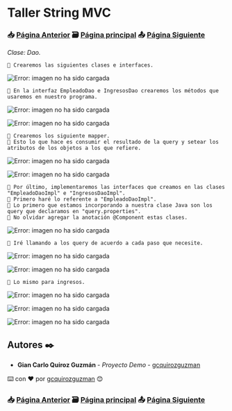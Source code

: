 # Taller String MVC                                                                       
### 📥 [Página Anterior](https://github.com/gcquirozguzman/java-spring-mvc-tcs-202004/tree/INSTC00001)          🗃️ [Página principal](https://github.com/gcquirozguzman/java-spring-mvc-tcs-202004)          📤 [Página Siguiente](https://github.com/gcquirozguzman/java-spring-mvc-tcs-202004/tree/XXXXX00001)

_Clase: Dao._

```
📢 Crearemos las siguientes clases e interfaces.
```

![Error: imagen no ha sido cargada](https://github.com/gcquirozguzman/java-spring-mvc-tcs-202004/blob/master/imagenes/DAOEJ00001_1.png)

```
📢 En la interfaz EmpleadoDao e IngresosDao crearemos los métodos que usaremos en nuestro programa.
```

![Error: imagen no ha sido cargada](https://github.com/gcquirozguzman/java-spring-mvc-tcs-202004/blob/master/imagenes/DAOEJ00001_2.png)

![Error: imagen no ha sido cargada](https://github.com/gcquirozguzman/java-spring-mvc-tcs-202004/blob/master/imagenes/DAOEJ00001_3.png)

```
📢 Crearemos los siguiente mapper. 
📢 Esto lo que hace es consumir el resultado de la query y setear los atributos de los objetos a los que refiere.
```

![Error: imagen no ha sido cargada](https://github.com/gcquirozguzman/java-spring-mvc-tcs-202004/blob/master/imagenes/DAOEJ00001_4.png)

![Error: imagen no ha sido cargada](https://github.com/gcquirozguzman/java-spring-mvc-tcs-202004/blob/master/imagenes/DAOEJ00001_5.png)

```
📢 Por último, implementaremos las interfaces que creamos en las clases "EmpleadoDaoImpl" e "IngresosDaoImpl".
📢 Primero haré lo referente a "EmpleadoDaoImpl".
📢 Lo primero que estamos incorporando a nuestra clase Java son los query que declaramos en "query.properties".
📢 No olvidar agregar la anotación @Component estas clases.
```

![Error: imagen no ha sido cargada](https://github.com/gcquirozguzman/java-spring-mvc-tcs-202004/blob/master/imagenes/DAOEJ00001_6.png)

```
📢 Iré llamando a los query de acuerdo a cada paso que necesite.
```

![Error: imagen no ha sido cargada](https://github.com/gcquirozguzman/java-spring-mvc-tcs-202004/blob/master/imagenes/DAOEJ00001_7.png)

![Error: imagen no ha sido cargada](https://github.com/gcquirozguzman/java-spring-mvc-tcs-202004/blob/master/imagenes/DAOEJ00001_8.png)

```
📢 Lo mismo para ingresos.
```

![Error: imagen no ha sido cargada](https://github.com/gcquirozguzman/java-spring-mvc-tcs-202004/blob/master/imagenes/DAOEJ00001_9.png)

![Error: imagen no ha sido cargada](https://github.com/gcquirozguzman/java-spring-mvc-tcs-202004/blob/master/imagenes/DAOEJ00001_10.png)

![Error: imagen no ha sido cargada](https://github.com/gcquirozguzman/java-spring-mvc-tcs-202004/blob/master/imagenes/DAOEJ00001_11.png)

## Autores ✒️

* **Gian Carlo Quiroz Guzmán** - *Proyecto Demo* - [gcquirozguzman](https://github.com/gcquirozguzman)

⌨️ con ❤️ por [gcquirozguzman](https://github.com/gcquirozguzman) 😊

### 📥 [Página Anterior](https://github.com/gcquirozguzman/java-spring-mvc-tcs-202004/tree/INSTC00001)          🗃️ [Página principal](https://github.com/gcquirozguzman/java-spring-mvc-tcs-202004)          📤 [Página Siguiente](https://github.com/gcquirozguzman/java-spring-mvc-tcs-202004/tree/XXXXX00001)
